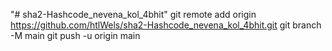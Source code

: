 "# sha2-Hashcode_nevena_kol_4bhit" 
git remote add origin https://github.com/htlWels/sha2-Hashcode_nevena_kol_4bhit.git
git branch -M main
git push -u origin main
